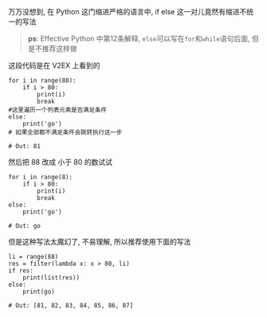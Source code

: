 万万没想到, 在 Python 这门缩进严格的语言中, if else 这一对儿竟然有缩进不统一的写法
> **ps**: Effective Python 中第12条解释, `else`可以写在`for`和`while`语句后面, 但是不推荐这样做

这段代码是在 V2EX 上看到的

```
for i in range(88):
    if i > 80:
        print(i)
        break
#这里遍历一个列表元素是否满足条件
else:
    print('go')
# 如果全部都不满足条件会跳转执行这一步

# Out: 81
```

然后把 88 改成 小于 80 的数试试

```
for i in range(8):
    if i > 80:
        print(i)
        break
else:
    print('go')

# Out: go
```

但是这种写法太魔幻了, 不易理解, 所以推荐使用下面的写法

```
li = range(88)
res = filter(lambda x: x > 80, li)
if res:
    print(list(res))
else:
    print(go)

# Out: [81, 82, 83, 84, 85, 86, 87]
```



